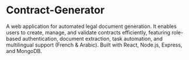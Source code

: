# Contract-Generator
A web application for automated legal document generation. It enables users to create, manage, and validate contracts efficiently, featuring role-based authentication, document extraction, task automation, and multilingual support (French &amp; Arabic). Built with React, Node.js, Express, and MongoDB.
